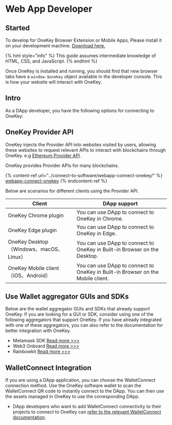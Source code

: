 # Web App Developer

## &#x20;Started

To develop for OneKey Browser Extension or Mobile Apps, Please install it on your development machine. [Download here.](https://onekey.so/download?client=browserExtension)

{% hint style="info" %}
This guide assumes intermediate knowledge of HTML, CSS, and JavaScript.
{% endhint %}

Once OneKey is installed and running, you should find that new browser tabs have a `window.$onekey` object available in the developer console. This is how your website will interact with OneKey.

## Intro

As a DApp developer, you have the following options for connecting to OneKey:

## OneKey Provider API

OneKey injects the Provider API into websites visited by users, allowing these websites to request relevant APIs to interact with blockchains through OneKey. e.g [Ethereum Provider API](../connect-to-software/webapp-connect-onekey/eth/provider-api.md).

OneKey provides Provider APIs for many blockchains.

{% content-ref url="../connect-to-software/webapp-connect-onekey/" %}
[webapp-connect-onekey](../connect-to-software/webapp-connect-onekey/)
{% endcontent-ref %}



Below are scenarios for different clients using the Provider API.

| Client                              | DApp support                                                                    |
| ----------------------------------- | ------------------------------------------------------------------------------- |
| OneKey Chrome plugin                | You can use DApp to connect to OneKey in Chrome.                                |
| OneKey Edge plugin                  | You can use DApp to connect to OneKey in Edge.                                  |
| OneKey Desktop（Windows、macOS、Linux） | You can use DApp to connect to OneKey in Built-in Browser on the Desktop.       |
| OneKey Mobile client（iOS、Android）   | You can use DApp to connect to OneKey in Built-in Browser on the Mobile client. |



## Use Wallet aggregator GUIs and SDKs

Below are the wallet aggregator GUIs and SDKs that already support OneKey. If you are looking for a GUI or SDK, consider using one of the following aggregators that support OneKey. If you have already integrated with one of these aggregators, you can also refer to the documentation for better integration with OneKey.

* Metamask SDK  [Read more >>>](../connect-to-software/compatible-with-metamask/)
* Web3 Onboard [Read more >>>](../connect-to-software/compatible-with-metamask/third-party-wallet-kit/web3-onboard.md)
* Rainbowkit [Read more >>>](../connect-to-software/compatible-with-metamask/third-party-wallet-kit/rainbowkit.md)

## WalletConnect Integration

If you are using a DApp application, you can choose the WalletConnect connection method. Use the OneKey software wallet to scan the WalletConnect QR code to instantly connect to the DApp. You can then use the assets managed in OneKey to use the corresponding DApp.

* DApp developers who want to add WalletConnect connectivity to their projects to connect to OneKey can [refer to the relevant WalletConnect documentation](https://docs.walletconnect.com/quickstart).

